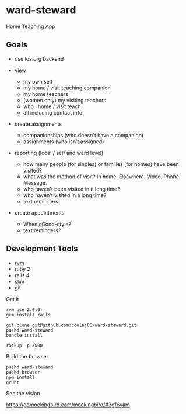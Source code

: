 ward-steward
============

Home Teaching App

Goals
---

  * use lds.org backend

  * view
    * my own self
    * my home / visit teaching companion
    * my home teachers
    * (women only) my visiting teachers
    * who I home / visit teach
    * all including contact info

  * create assignments
    * companionships (who doesn't have a companion)
    * assignments (who isn't assigned)

  * reporting (local / self and ward level)
    * how many people (for singles) or families (for homes) have been visited?
    * what was the method of visit? In home. Elsewhere. Video. Phone. Message.
    * who haven't been visited in a long time?
    * who haven't visited in a long time?
    * text reminders

  * create appointments
    * WhenIsGood-style?
    * text reminders?

Development Tools
---

  * [rvm](http://rvm.io)
  * ruby 2
  * rails 4
  * [slim](http://slim-lang.com/)
  * git

Get it

    rvm use 2.0.0
    gem install rails

    git clone git@github.com:coolaj86/ward-steward.git
    pushd ward-steward
    bundle install

    rackup -p 3000

Build the browser

    pushd ward-steward
    pushd browser
    npm install
    grunt
    
See the vision

  <https://gomockingbird.com/mockingbird/#3gf6yam>
